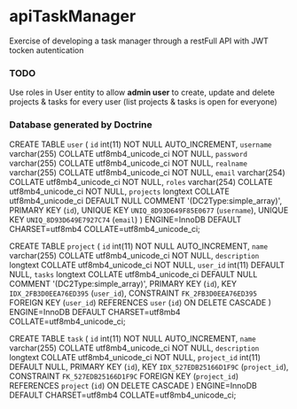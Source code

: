 # apiTaskManager
Exercise of developing a task manager through a restFull API with JWT tocken autentication


### TODO

Use roles in User entity to allow **admin user** to create, update and delete projects & tasks for every user (list projects & tasks is open for everyone)

### Database generated by Doctrine

CREATE TABLE `user` (
  `id` int(11) NOT NULL AUTO_INCREMENT,
  `username` varchar(255) COLLATE utf8mb4_unicode_ci NOT NULL,
  `password` varchar(255) COLLATE utf8mb4_unicode_ci NOT NULL,
  `realname` varchar(255) COLLATE utf8mb4_unicode_ci NOT NULL,
  `email` varchar(254) COLLATE utf8mb4_unicode_ci NOT NULL,
  `roles` varchar(254) COLLATE utf8mb4_unicode_ci NOT NULL,
  `projects` longtext COLLATE utf8mb4_unicode_ci DEFAULT NULL COMMENT '(DC2Type:simple_array)',
  PRIMARY KEY (`id`),
  UNIQUE KEY `UNIQ_8D93D649F85E0677` (`username`),
  UNIQUE KEY `UNIQ_8D93D649E7927C74` (`email`)
) ENGINE=InnoDB DEFAULT CHARSET=utf8mb4 COLLATE=utf8mb4_unicode_ci;

CREATE TABLE `project` (
  `id` int(11) NOT NULL AUTO_INCREMENT,
  `name` varchar(255) COLLATE utf8mb4_unicode_ci NOT NULL,
  `description` longtext COLLATE utf8mb4_unicode_ci NOT NULL,
  `user_id` int(11) DEFAULT NULL,
  `tasks` longtext COLLATE utf8mb4_unicode_ci DEFAULT NULL COMMENT '(DC2Type:simple_array)',
  PRIMARY KEY (`id`),
  KEY `IDX_2FB3D0EEA76ED395` (`user_id`),
  CONSTRAINT `FK_2FB3D0EEA76ED395` FOREIGN KEY (`user_id`) REFERENCES `user` (`id`) ON DELETE CASCADE
) ENGINE=InnoDB DEFAULT CHARSET=utf8mb4 COLLATE=utf8mb4_unicode_ci;

CREATE TABLE `task` (
  `id` int(11) NOT NULL AUTO_INCREMENT,
  `name` varchar(255) COLLATE utf8mb4_unicode_ci NOT NULL,
  `description` longtext COLLATE utf8mb4_unicode_ci NOT NULL,
  `project_id` int(11) DEFAULT NULL,
  PRIMARY KEY (`id`),
  KEY `IDX_527EDB25166D1F9C` (`project_id`),
  CONSTRAINT `FK_527EDB25166D1F9C` FOREIGN KEY (`project_id`) REFERENCES `project` (`id`) ON DELETE CASCADE
) ENGINE=InnoDB DEFAULT CHARSET=utf8mb4 COLLATE=utf8mb4_unicode_ci;